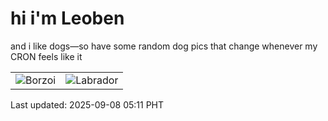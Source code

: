 # hi i'm Leoben

and i like dogs—so have some random dog pics that change whenever my CRON feels like it

|  |  |
|--------|----------|
| ![Borzoi](https://random-dog-vercel.vercel.app/api/random-borzoi?v=1757279496) | ![Labrador](https://random-dog-vercel.vercel.app/api/random-labrador?v=1757279496) |

Last updated: 2025-09-08 05:11 PHT
